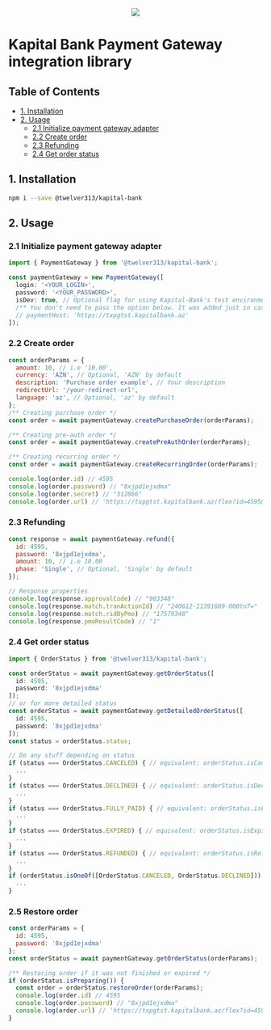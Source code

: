 <p align="center">
  <img src="https://github.com/user-attachments/assets/8f5167ea-b99e-4d48-9a1f-36dba635b55f">
</p>

# Kapital Bank Payment Gateway integration library

## Table of Contents

- [1. Installation](#1-installation)
- [2. Usage](#2-usage)
    - [2.1 Initialize payment gateway adapter](#21-initialize-payment-gateway-adapter)
    - [2.2 Create order](#22-create-order)
    - [2.3 Refunding](#23-refunding)
    - [2.4 Get order status](#24-get-order-status)

## 1. Installation
```bash
npm i --save @twelver313/kapital-bank
```

## 2. Usage
### 2.1 Initialize payment gateway adapter
```javascript
import { PaymentGateway } from '@twelver313/kapital-bank';

const paymentGateway = new PaymentGateway([
  login: '<YOUR_LOGIN>',
  password: '<YOUR_PASSWORD>',
  isDev: true, // Optional flag for using Kapital-Bank's test environment
  /** You don't need to pass the option below. It was added just in case Kapital Bank changes host address */
  // paymentHost: 'https://txpgtst.kapitalbank.az'
]);
```

### 2.2 Create order
```javascript
const orderParams = {
  amount: 10, // i.e '10.00',
  currency: 'AZN', // Optional, 'AZN' by default
  description: 'Purchase order example', // Your description
  redirectUrl: '/your-redirect-url',
  language: 'az', // Optional, 'az' by default
};
/** Creating purchase order */
const order = await paymentGateway.createPurchaseOrder(orderParams);

/** Creating pre-auth order */
const order = await paymentGateway.createPreAuthOrder(orderParams);

/** Creating recurring order */
const order = await paymentGateway.createRecurringOrder(orderParams);

console.log(order.id) // 4595
console.log(order.password) // "8xjpd1ejxdma"
console.log(order.secret) // "312866"
console.log(order.url) // 'https://txpgtst.kapitalbank.az/flex?id=4595&password=8xjpd1ejxdma
```

### 2.3 Refunding
```javascript
const response = await paymentGateway.refund({
  id: 4595,
  password: '8xjpd1ejxdma',
  amount: 10, // i.e 10.00
  phase: 'Single', // Optional, 'Single' by default
});

// Response properties
console.log(response.approvalCode) // "963348"
console.log(response.match.tranActionId) // "240612-11391689-000tn7="
console.log(response.match.ridByPmo) // "17579348"
console.log(response.pmoResultCode) // "1"
```

### 2.4 Get order status
```javascript
import { OrderStatus } from '@twelver313/kapital-bank';

const orderStatus = await paymentGateway.getOrderStatus([
  id: 4595,
  password: '8xjpd1ejxdma'
]);
// or for more detailed status
const orderStatus = await paymentGateway.getDetailedOrderStatus([
  id: 4595,
  password: '8xjpd1ejxdma'
]);
const status = orderStatus.status;

// Do any stuff depending on status
if (status === OrderStatus.CANCELED) { // equivalent: orderStatus.isCanceled()
  ...
}
if (status === OrderStatus.DECLINED) { // equivalent: orderStatus.isDeclined()
  ...
}
if (status === OrderStatus.FULLY_PAID) { // equivalent: orderStatus.isFullyPaid()
  ...
}
if (status === OrderStatus.EXPIRED) { // equivalent: orderStatus.isExpired()
  ...
}
if (status === OrderStatus.REFUNDED) { // equivalent: orderStatus.isRefunded()
  ...
}
if (orderStatus.isOneOf([OrderStatus.CANCELED, OrderStatus.DECLINED])) {
  ...
}
```

### 2.5 Restore order
```javascript
const orderParams = {
  id: 4595,
  password: '8xjpd1ejxdma'
};
const orderStatus = await paymentGateway.getOrderStatus(orderParams);

/** Restoring order if it was not finished or expired */
if (orderStatus.isPreparing()) {
  const order = orderStatus.restoreOrder(orderParams);
  console.log(order.id) // 4595
  console.log(order.password) // "8xjpd1ejxdma"
  console.log(order.url) // 'https://txpgtst.kapitalbank.az/flex?id=4595&password=8xjpd1ejxdma
}
```
